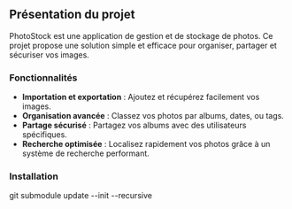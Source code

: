 ## Présentation du projet

PhotoStock est une application de gestion et de stockage de photos. Ce projet propose une solution simple et efficace pour organiser, partager et sécuriser vos images.

### Fonctionnalités

- **Importation et exportation** : Ajoutez et récupérez facilement vos images.
- **Organisation avancée** : Classez vos photos par albums, dates, ou tags.
- **Partage sécurisé** : Partagez vos albums avec des utilisateurs spécifiques.
- **Recherche optimisée** : Localisez rapidement vos photos grâce à un système de recherche performant.

### Installation

git submodule update --init --recursive